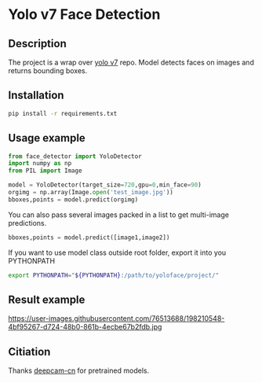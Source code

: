 # Yolo v7 Face Detection

## Description
The project is a wrap over [yolo v7](https://https://github.com/WongKinYiu/yolov7) repo.
Model detects faces on images and returns bounding boxes.
## Installation
```bash
pip install -r requirements.txt
```
## Usage example
```python
from face_detector import YoloDetector
import numpy as np
from PIL import Image

model = YoloDetector(target_size=720,gpu=0,min_face=90)
orgimg = np.array(Image.open('test_image.jpg'))
bboxes,points = model.predict(orgimg)
```
You can also pass several images packed in a list to get multi-image predictions.
```python
bboxes,points = model.predict([image1,image2])
```
If you want to use model class outside root folder, export it into you PYTHONPATH
```bash
export PYTHONPATH="${PYTHONPATH}:/path/to/yoloface/project/"
```

## Result example
<!-- <img src=/https://user-images.githubusercontent.com/76513688/198210548-4bf95267-d724-48b0-861b-4ecbe67b2fdb.jpg> -->
https://user-images.githubusercontent.com/76513688/198210548-4bf95267-d724-48b0-861b-4ecbe67b2fdb.jpg
## Citiation
Thanks [deepcam-cn](https://github.com/deepcam-cn/yolov5-face) for pretrained models.
